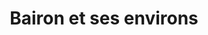 ---
title: Bairon et ses environs
url: /bairon-et-ses-environs/
latitude: 49.514
longitude: 4.765
---